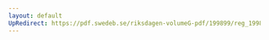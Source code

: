 ```yaml
---
layout: default
UpRedirect: https://pdf.swedeb.se/riksdagen-volumeG-pdf/199899/reg_199899/reg_199899_0126.pdf
---
```

